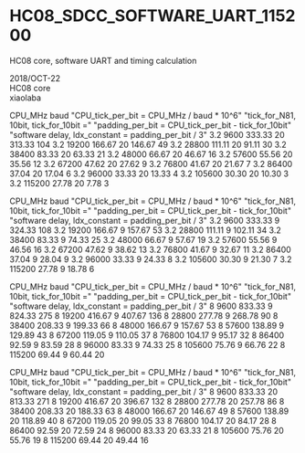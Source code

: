 # HC08_SDCC_SOFTWARE_UART_115200
HC08 core, software UART and timing calculation



2018/OCT-22					
HC08 core					
xiaolaba					
					
CPU_MHz	baud	"CPU_tick_per_bit =
CPU_MHz / baud * 10^6"	"tick_for_N81, 10bit,
tick_for_10bit ="	"padding_per_bit =
CPU_tick_per_bit - tick_for_10bit"	"software delay, ldx_constant =
padding_per_bit / 3"
3.2	9600	333.33 	20	313.33 	104 
3.2	19200	166.67 	20	146.67 	49 
3.2	28800	111.11 	20	91.11 	30 
3.2	38400	83.33 	20	63.33 	21 
3.2	48000	66.67 	20	46.67 	16 
3.2	57600	55.56 	20	35.56 	12 
3.2	67200	47.62 	20	27.62 	9 
3.2	76800	41.67 	20	21.67 	7 
3.2	86400	37.04 	20	17.04 	6 
3.2	96000	33.33 	20	13.33 	4 
3.2	105600	30.30 	20	10.30 	3 
3.2	115200	27.78 	20	7.78 	3 
					
CPU_MHz	baud	"CPU_tick_per_bit =
CPU_MHz / baud * 10^6"	"tick_for_N81, 10bit,
tick_for_10bit ="	"padding_per_bit =
CPU_tick_per_bit - tick_for_10bit"	"software delay, ldx_constant =
padding_per_bit / 3"
3.2	9600	333.33 	9	324.33 	108 
3.2	19200	166.67 	9	157.67 	53 
3.2	28800	111.11 	9	102.11 	34 
3.2	38400	83.33 	9	74.33 	25 
3.2	48000	66.67 	9	57.67 	19 
3.2	57600	55.56 	9	46.56 	16 
3.2	67200	47.62 	9	38.62 	13 
3.2	76800	41.67 	9	32.67 	11 
3.2	86400	37.04 	9	28.04 	9 
3.2	96000	33.33 	9	24.33 	8 
3.2	105600	30.30 	9	21.30 	7 
3.2	115200	27.78 	9	18.78 	6 
					
					
CPU_MHz	baud	"CPU_tick_per_bit =
CPU_MHz / baud * 10^6"	"tick_for_N81, 10bit,
tick_for_10bit ="	"padding_per_bit =
CPU_tick_per_bit - tick_for_10bit"	"software delay, ldx_constant =
padding_per_bit / 3"
8	9600	833.33 	9	824.33 	275 
8	19200	416.67 	9	407.67 	136 
8	28800	277.78 	9	268.78 	90 
8	38400	208.33 	9	199.33 	66 
8	48000	166.67 	9	157.67 	53 
8	57600	138.89 	9	129.89 	43 
8	67200	119.05 	9	110.05 	37 
8	76800	104.17 	9	95.17 	32 
8	86400	92.59 	9	83.59 	28 
8	96000	83.33 	9	74.33 	25 
8	105600	75.76 	9	66.76 	22 
8	115200	69.44 	9	60.44 	20 
					
					
CPU_MHz	baud	"CPU_tick_per_bit =
CPU_MHz / baud * 10^6"	"tick_for_N81, 10bit,
tick_for_10bit ="	"padding_per_bit =
CPU_tick_per_bit - tick_for_10bit"	"software delay, ldx_constant =
padding_per_bit / 3"
8	9600	833.33 	20	813.33 	271 
8	19200	416.67 	20	396.67 	132 
8	28800	277.78 	20	257.78 	86 
8	38400	208.33 	20	188.33 	63 
8	48000	166.67 	20	146.67 	49 
8	57600	138.89 	20	118.89 	40 
8	67200	119.05 	20	99.05 	33 
8	76800	104.17 	20	84.17 	28 
8	86400	92.59 	20	72.59 	24 
8	96000	83.33 	20	63.33 	21 
8	105600	75.76 	20	55.76 	19 
8	115200	69.44 	20	49.44 	16 

